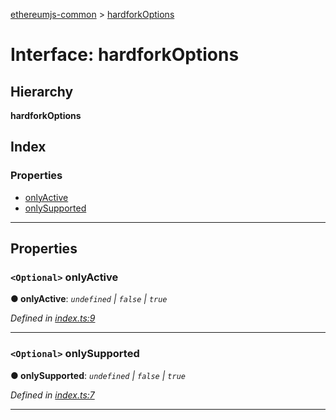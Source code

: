 [ethereumjs-common](../README.md) > [hardforkOptions](../interfaces/hardforkoptions.md)

# Interface: hardforkOptions

## Hierarchy

**hardforkOptions**

## Index

### Properties

- [onlyActive](hardforkoptions.md#onlyactive)
- [onlySupported](hardforkoptions.md#onlysupported)

---

## Properties

<a id="onlyactive"></a>

### `<Optional>` onlyActive

**● onlyActive**: _`undefined` \| `false` \| `true`_

_Defined in [index.ts:9](https://github.com/ethereumjs/ethereumjs-vm/blob/2347a51/packages/common/src/index.ts#L9)_

---

<a id="onlysupported"></a>

### `<Optional>` onlySupported

**● onlySupported**: _`undefined` \| `false` \| `true`_

_Defined in [index.ts:7](https://github.com/ethereumjs/ethereumjs-vm/blob/2347a51/packages/common/src/index.ts#L7)_

---
